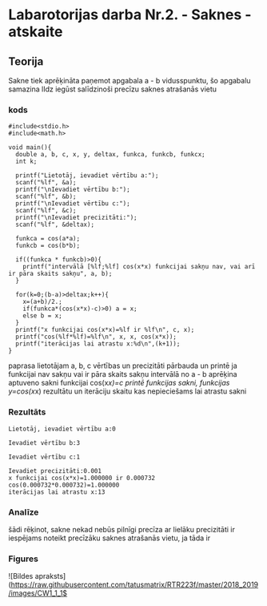 # Labarotorijas darba Nr.2. - Saknes - atskaite

## Teorija
Sakne tiek aprēķināta paņemot apgabala a - b vidusspunktu, šo apgabalu samazina
lIdz iegūst salīdzinoši precīzu saknes atrašanās vietu

### kods
```
#include<stdio.h>
#include<math.h>

void main(){
  double a, b, c, x, y, deltax, funkca, funkcb, funkcx;
  int k;

  printf("Lietotāj, ievadiet vērtību a:");
  scanf("%lf", &a);
  printf("\nIevadiet vērtību b:");
  scanf("%lf", &b);
  printf("\nIevadiet vērtību c:");
  scanf("%lf", &c);
  printf("\nIevadiet precizitāti:");
  scanf("%lf", &deltax);

  funkca = cos(a*a);
  funkcb = cos(b*b);

  if((funkca * funkcb)>0){
    printf("intervālā [%lf;%lf] cos(x*x) funkcijai sakņu nav, vai arī ir pāra skaits sakņu", a, b);
  }

  for(k=0;(b-a)>deltax;k++){
    x=(a+b)/2.;
    if(funkca*(cos(x*x)-c)>0) a = x;
    else b = x;
  }
  printf("x funkcijai cos(x*x)=%lf ir %lf\n", c, x);
  printf("cos(%lf*%lf)=%lf\n", x, x, cos(x*x));
  printf("iterācijas lai atrastu x:%d\n",(k+1));
}
```
paprasa lietotājam a, b, c vērtības un precizitāti
pārbauda un printē ja funkcijai nav sakņu vai ir pāra skaits sakņu intervālā no a - b
aprēķina aptuveno sakni funkcijai cos(x*x)=c
printē funkcijas sakni, funkcijas y=cos(x*x) rezultātu un iterāciju skaitu kas nepieciešams lai atrastu sakni
### Rezultāts
```
Lietotāj, ievadiet vērtību a:0

Ievadiet vērtību b:3

Ievadiet vērtību c:1

Ievadiet precizitāti:0.001
x funkcijai cos(x*x)=1.000000 ir 0.000732
cos(0.000732*0.000732)=1.000000
iterācijas lai atrastu x:13
```
### Analīze
šādi rēķinot, sakne nekad nebūs pilnīgi precīza 
ar lielāku precizitāti ir iespējams noteikt precīzāku saknes atrašanās vietu, ja tāda ir

### Figures
![Bildes apraksts](https://raw.githubusercontent.com/tatusmatrix/RTR223f/master/2018_2019/images/CW1_1_1$


